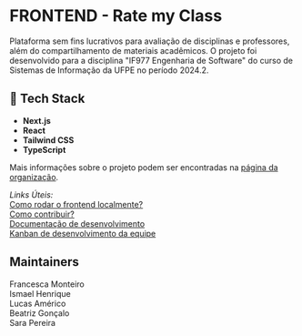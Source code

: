 # FRONTEND - Rate my Class
Plataforma sem fins lucrativos para avaliação de disciplinas e professores, além do compartilhamento de materiais acadêmicos.
O projeto foi desenvolvido para a disciplina "IF977 Engenharia de Software" do curso de Sistemas de Informação da UFPE no período 2024.2.

## 🔧 Tech Stack

- **Next.js**
- **React**
- **Tailwind CSS**
- **TypeScript**

Mais informações sobre o projeto podem ser encontradas na [página da organização](https://github.com/democraciavista).

*Links Úteis:*
\
[Como rodar o frontend localmente?](https://github.com/democraciavista/frontend/blob/main/BUILD.md)
\
[Como contribuir?](https://github.com/democraciavista/frontend/blob/main/CONTRIBUTING.md)
\
[Documentação de desenvolvimento](https://github.com/democraciavista/.github/tree/main/artifacts)
\
[Kanban de desenvolvimento da equipe](https://github.com/orgs/democraciavista/projects/1/views/1)

## Maintainers
Francesca Monteiro\
Ismael Henrique\
Lucas Américo\
Beatriz Gonçalo\
Sara Pereira
